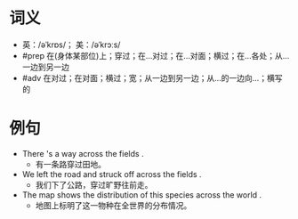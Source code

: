 # 词义
- 英：/əˈkrɒs/； 美：/əˈkrɔːs/
- #prep 在(身体某部位)上；穿过；在…对过；在…对面；横过；在…各处；从…一边到另一边
- #adv 在对过；在对面；横过；宽；从一边到另一边；从…的一边向…；横写的
# 例句
- There 's a way across the fields .
	- 有一条路穿过田地。
- We left the road and struck off across the fields .
	- 我们下了公路，穿过旷野往前走。
- The map shows the distribution of this species across the world .
	- 地图上标明了这一物种在全世界的分布情况。

